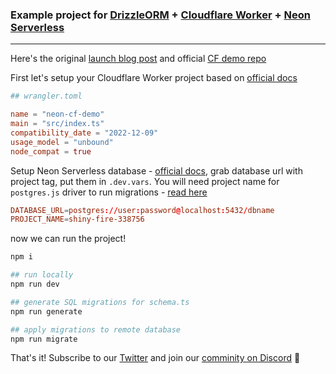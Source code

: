 ### Example project for [DrizzleORM](https://driz.li/orm) + [Cloudflare Worker](https://workers.cloudflare.com) + [Neon Serverless](https://github.com/neondatabase/serverless)
---


Here's the original [launch blog post](https://blog.cloudflare.com/neon-postgres-database-from-workers/) and official [CF demo repo](https://github.com/neondatabase/serverless-cfworker-demo)

First let's setup your Cloudflare Worker project based on [official docs](https://developers.cloudflare.com/workers/)
```toml
## wrangler.toml

name = "neon-cf-demo"
main = "src/index.ts"
compatibility_date = "2022-12-09"
usage_model = "unbound"
node_compat = true
```

Setup Neon Serverless database - [official docs](https://neon.tech/docs/get-started-with-neon/signing-up), grab database url with project tag, put them in `.dev.vars`. You will need project name for `postgres.js` driver to run migrations - [read here](https://neon.tech/docs/guides/node)
```toml
DATABASE_URL=postgres://user:password@localhost:5432/dbname
PROJECT_NAME=shiny-fire-338756
```

now we can run the project!
```bash
npm i

## run locally
npm run dev

## generate SQL migrations for schema.ts
npm run generate

## apply migrations to remote database
npm run migrate
```

That's it! Subscribe to our [Twitter](https://twitter.com/DrizzleOrm) and join our [comminity on Discord](http://driz.li/discord) 🚀





